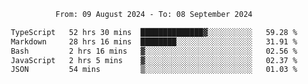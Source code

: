 <div align="center">
<p style="text-align: center;">
<!--START_SECTION:waka-->

```txt
From: 09 August 2024 - To: 08 September 2024

TypeScript   52 hrs 30 mins  ██████████████▓░░░░░░░░░░   59.28 %
Markdown     28 hrs 16 mins  ████████░░░░░░░░░░░░░░░░░   31.91 %
Bash         2 hrs 16 mins   ▓░░░░░░░░░░░░░░░░░░░░░░░░   02.56 %
JavaScript   2 hrs 5 mins    ▓░░░░░░░░░░░░░░░░░░░░░░░░   02.37 %
JSON         54 mins         ▒░░░░░░░░░░░░░░░░░░░░░░░░   01.03 %
```

<!--END_SECTION:waka-->
</p>
</div>
